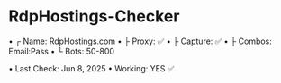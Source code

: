 # RdpHostings-Checker

• ┌ Name: RdpHostings.com
• ├ Proxy:  ✅
• ├ Capture: ✅
• ├ Combos: Email:Pass
• └ Bots: 50-800

• Last Check: Jun 8, 2025
• Working: YES ✅
